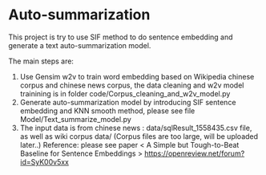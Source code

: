 # Auto-summarization


This project is try to use SIF method to do sentence embedding and generate a text auto-summarization model. 

The main steps are:
1. Use Gensim w2v to train word embedding based on Wikipedia chinese corpus and chinese news corpus, the data cleaning and w2v model trainining is in folder code/Corpus_cleaning_and_w2v_model.py
2. Generate auto-summarization model by introducing SIF sentence embedding and KNN smooth method, please see file Model/Text_summarize_model.py
3. The input data is from chinese news : data/sqlResult_1558435.csv file, as well as wiki corpus data/
(Corpus files are too large, will be uploaded later..)
Reference: please see paper < A Simple but Tough-to-Beat Baseline for Sentence Embeddings > 
https://openreview.net/forum?id=SyK00v5xx
